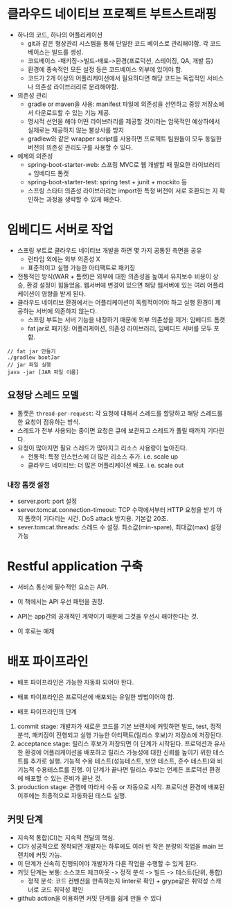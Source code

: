 # 클라우드 네이티브 프로젝트 부트스트래핑

- 하나의 코드, 하나의 어플리케이션
	- git과 같은 형상관리 시스템을 통해 단일한 코드 베이스로 관리해야함. 각 코드베이스는 빌드를 생성. 
	- 코드베이스 -패키징->빌드-배포->환경(프로덕션, 스테이징, QA, 개발 등)
	- 환경에 종속적인 모든 설정 등은 코드베이스 외부에 있어야 함. 
	- 코드가 2개 이상의 어플리케이션에서 필요하다면 해당 코드는 독립적인 서비스나 의존성 라이브러리로 분리해야함. 
- 의존성 관리
	- gradle or maven을 사용: manifest 파일에 의존성을 선언하고 중앙 저장소에서 다운로드할 수 있는 기능 제공.
	- 명시적 선언을 해야 어떤 라이브러리를 제공할 것이라는 암묵적인 예상하에서 실제로는 제공하지 않는 불상사를 방지
	- gradlew와 같은 wrapper script를 사용하면 프로젝트 팀원들이 모두 동일한 버전의 의존성 관리도구를 사용할 수 있다. 
- 예제의 의존성
	- spring-boot-starter-web: 스프링 MVC로 웹 개발할 때 필요한 라이브러리 + 임베디드 톰캣
	- spring-boot-starter-test: spring test + junit + mockito 등
	- 스프링 스타터 의존성 라이브러리는 import한 특정 버전이 서로 호환되는 지 확인하는 과정을 생략할 수 있게 해준다. 

# 임베디드 서버로 작업

- 스프링 부트로 클라우드 네이티브 개발을 하면 몇 가지 공통된 측면을 공유
	- 런타임 외에는 외부 의존성 X
	- 표준적이고 실행 가능한 아티팩트로 패키징
- 전통적인 방식(WAR + 톰캣)은 외부에 대한 의존성을 높여서 유지보수 비용이 상승, 환경 설정이 힘들었음. 웹서버에 변경이 있으면 해당 웹서버에 있는 여러 어플리케이션이 영향을 받게 된다. 
- 클라우드 네이티브 환경에서는 어플리케이션이 독립적이어야 하고 실행 환경이 제공하는 서버에 의존하지 않는다. 
	- 스프링 부트는 서버 기능을 내장하기 때문에 외부 의존성을 제거: 임베디드 톰캣
	- fat jar로 패키징: 어플리케이션, 의존성 라이브러리, 임베디드 서버를 모두 포함. 
```
// fat jar 만들기
./gradlew bootJar
// jar 파일 실행
java -jar [JAR 파일 이름]
```

## 요청당 스레드 모델
- 톰캣은 `thread-per-request`: 각 요청에 대해서 스레드를 할당하고 해당 스레드를 한 요청이 점유하는 방식.
- 스레드가 전부 사용되는 중이면 요청은 큐에 보관되고 스레드가 풀릴 때까지 기다린다. 
- 요청이 많아지면 필요 스레드가 많아지고 리소스 사용량이 높아진다. 
	- 전통적: 특정 인스턴스에 더 많은 리소스 추가. i.e. scale up
	- 클라우드 네이티브: 더 많은 어플리케이션 배포. i.e. scale out

### 내장 톰캣 설정
- server.port: port 설정
- server.tomcat.connection-timeout: TCP 수락에서부터 HTTP 요청을 받기 까지 톰캣이 기다리는 시간. DoS attack 방지용. 기본값 20초.
- sever.tomcat.threads: 스레드 수 설정. 최소값(min-spare), 최대값(max) 설정 가능

# Restful application 구축

- 서비스 통신에 필수적인 요소는 API. 
- 이 책에서는 API 우선 패턴을 권장. 
- API는 app간의 공개적인 계약이기 때문에 그것을 우선시 해야한다는 것. 

- 이 후로는 예제


# 배포 파이프라인

- 배포 파이프라인은 가능한 자동화 되어야 한다.
- 배포 파이프라인은 프로덕션에 배포되는 유일한 방법이어야 함.

- 배포 파이프라인의 단계
1. commit stage: 개발자가 새로운 코드를 기본 브랜치에 커밋하면 빌드, test, 정적 분석, 패키징이 진행되고 실행 가능한 아티팩트(릴리스 후보)가 저장소에 저장된다. 
2. acceptance stage: 릴리스 후보가 저장되면 이 단계가 시작된다. 프로덕션과 유사한 환경에 어플리케이션을 배포하고 릴리스 가능성에 대한 신뢰를 높이기 위한 테스트를 추가로 실행. 기능적 수용 테스트(성능테스트, 보안 테스트, 준수 테스트)와 비기능적 수용테스트를 진행. 이 단계가 끝나면 릴리스 후보는 언제든 프로덕션 환경에 배포할 수 있는 준비가 끝난 것.
3. production stage: 관행에 따라서 수동 or 자동으로 시작. 프로덕션 환경에 배포된 이후에는 최종적으로 자동화된 테스트 실행.

## 커밋 단계

- 지속적 통합(CI)는 지속적 전달의 핵심. 
- CI가 성공적으로 정착되면 개발자는 하루에도 여러 번 작은 분량의 작업을 main 브랜치에 커밋 가능. 
- 이 단계가 신속히 진행되어야 개발자가 다른 작업을 수행할 수 있게 된다. 
- 커밋 단계는 보통: 소스코드 체크아웃 -> 정적 분석 -> 빌드 -> 테스트(단위, 통합)
	- 정적 분석: 코드 컨벤션을 만족하는지 linter로 확인 + grype같은 취약성 스캐너로 코드 취약성 확인
- github action을 이용하면 커밋 단계를 쉽게 만들 수 있다



